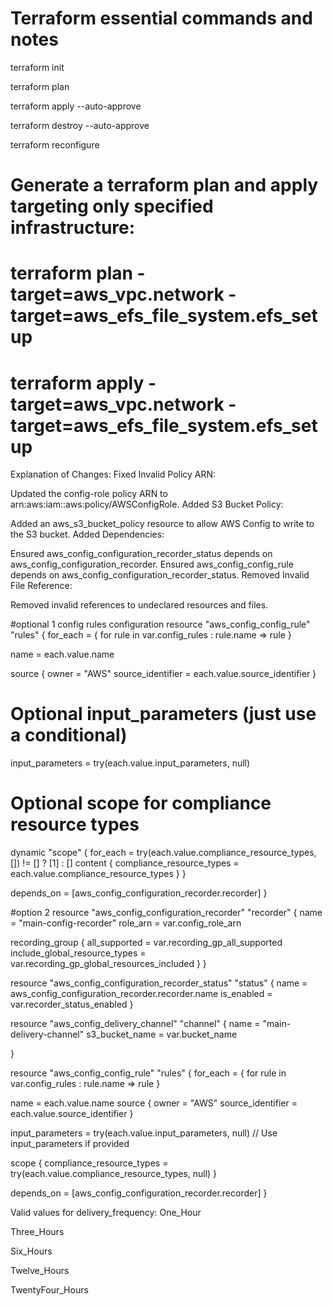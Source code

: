 # Terraform essential commands and notes
terraform init

terraform plan

terraform apply --auto-approve

terraform destroy --auto-approve

terraform reconfigure

# Generate a terraform plan and apply targeting only specified infrastructure:
# terraform plan -target=aws_vpc.network -target=aws_efs_file_system.efs_setup

# terraform apply -target=aws_vpc.network -target=aws_efs_file_system.efs_setup


Explanation of Changes:
Fixed Invalid Policy ARN:

Updated the config-role policy ARN to arn:aws:iam::aws:policy/AWSConfigRole.
Added S3 Bucket Policy:

Added an aws_s3_bucket_policy resource to allow AWS Config to write to the S3 bucket.
Added Dependencies:

Ensured aws_config_configuration_recorder_status depends on aws_config_configuration_recorder.
Ensured aws_config_config_rule depends on aws_config_configuration_recorder_status.
Removed Invalid File Reference:

Removed invalid references to undeclared resources and files.

#optional 1
config rules configuration
resource "aws_config_config_rule" "rules" {
  for_each = { for rule in var.config_rules : rule.name => rule }

  name = each.value.name

  source {
    owner             = "AWS"
    source_identifier = each.value.source_identifier
  }

  # Optional input_parameters (just use a conditional)
  input_parameters = try(each.value.input_parameters, null)

  # Optional scope for compliance resource types
  dynamic "scope" {
    for_each = try(each.value.compliance_resource_types, []) != [] ? [1] : []
    content {
      compliance_resource_types = each.value.compliance_resource_types
    }
  }

  depends_on = [aws_config_configuration_recorder.recorder]
}

#option 2
resource "aws_config_configuration_recorder" "recorder" {
  name     = "main-config-recorder"
  role_arn = var.config_role_arn

  recording_group {
    all_supported                 = var.recording_gp_all_supported
    include_global_resource_types = var.recording_gp_global_resources_included
  }
}

resource "aws_config_configuration_recorder_status" "status" {
  name       = aws_config_configuration_recorder.recorder.name
  is_enabled = var.recorder_status_enabled
}

resource "aws_config_delivery_channel" "channel" {
  name           = "main-delivery-channel"
  s3_bucket_name = var.bucket_name
  
}

resource "aws_config_config_rule" "rules" {
  for_each = { for rule in var.config_rules : rule.name => rule }

  name             = each.value.name
  source {
    owner             = "AWS"
    source_identifier = each.value.source_identifier
  }

  input_parameters = try(each.value.input_parameters, null) // Use input_parameters if provided

  scope {
    compliance_resource_types = try(each.value.compliance_resource_types, null)
  }

  depends_on = [aws_config_configuration_recorder.recorder]
}



Valid values for delivery_frequency:
One_Hour

Three_Hours

Six_Hours

Twelve_Hours

TwentyFour_Hours
